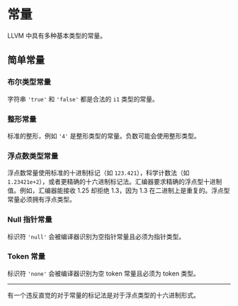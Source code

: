 # 常量

LLVM 中具有多种基本类型的常量。

## 简单常量

### 布尔类型常量

字符串 ``'true'`` 和 ``'false'`` 都是合法的 ``i1`` 类型的常量。

### 整形常量

标准的整形，例如 ``'4'`` 是整形类型的常量。负数可能会使用整形类型。

### 浮点数类型常量

浮点数常量使用标准的十进制标记（如 ``123.421``），科学计数法（如 ``1.23421e+2``），或者更精确的十六进制标记法。汇编器要求精确的浮点型十进制值。例如，汇编器能接收 1.25 却拒绝 1.3，因为 1.3 在二进制上是重复的。浮点型常量必须拥有浮点类型。

### Null 指针常量

标识符 ``'null'`` 会被编译器识别为空指针常量且必须为指针类型。

### Token 常量

标识符 ``'none'`` 会被编译器识别为空 token 常量且必须为 token 类型。

- - -

有一个违反直觉的对于常量的标记法是对于浮点类型的十六进制形式。

